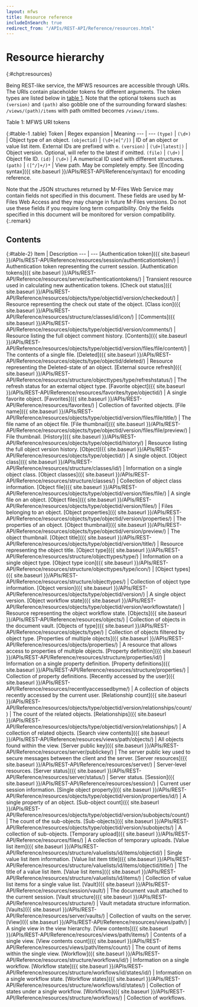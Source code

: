 ```yaml
---
layout: mfws
title: Resource reference
includeInSearch: true
redirect_from: "/APIs/REST-API/Reference/resources.html"
---
```


# Resource hierarchy
{:#chpt:resources}

Being REST-like service, the MFWS resources are accessible through URIs. The URIs contain placeholder tokens for different arguments. The token types are listed below in [table 1](#table-1). Note that the optional tokens such as `(version)` and `(path)` also gobble one of the surrounding forward slashes: `/views/(path)/items` with path omitted becomes `/views/items`.

<div class="caption">
	<span class="caption-label">Table 1:</span>
	MFWS URI tokens
</div>

{:#table-1 .table}
Token | Regex expansion | Meaning
--- | ---
`(type)` | `(\d+)` | Object type of an object.
`(objectid)` | `(\d+|e[^/])` | ID of an object or value list item. External IDs are prefixed with `e`.
`(version)` | `(\d+|latest|)` | Object version. Optional, will refer to the latest if omitted.
`(file)` | `(\d+)` | Object file ID.
`(id)` | `(\d+)` | A numerical ID used with different structures.
`(path)` | `([^/]+/)*` | View path. May be completely empty. See [Encoding syntax]({{ site.baseurl }}/APIs/REST-API/Reference/syntax/) for encoding reference.

Note that the JSON structures returned by M-Files Web Service may contain fields not specified in this document. These fields are used by M-Files Web Access and they may change in future M-Files versions. Do not use these fields if you require long term compatibility. Only the fields specified in this document will be monitored for version compatibility.
{:.remark}

## Contents

{:#table-2}
Item | Description
--- | ---
[Authentication token]({{ site.baseurl }}/APIs/REST-API/Reference/resources/session/authenticationtoken/) | Authentication token representing the current session.
[Authentication tokens]({{ site.baseurl }}/APIs/REST-API/Reference/resources/server/authenticationtokens/) | Transient resource used in calculating new authentication tokens.
[Check out status]({{ site.baseurl }}/APIs/REST-API/Reference/resources/objects/type/objectid/version/checkedout/) | Resource representing the check out state of the object.
[Class icon]({{ site.baseurl }}/APIs/REST-API/Reference/resources/structure/classes/id/icon/) | 
[Comments]({{ site.baseurl }}/APIs/REST-API/Reference/resources/objects/type/objectid/version/comments/) | Resource listing the full object comment history.
[Contents]({{ site.baseurl }}/APIs/REST-API/Reference/resources/objects/type/objectid/version/files/file/content/) | The contents of a single file.
[Deleted]({{ site.baseurl }}/APIs/REST-API/Reference/resources/objects/type/objectid/deleted/) | Resource representing the Deleted-state of an object.
[External source refresh]({{ site.baseurl }}/APIs/REST-API/Reference/resources/structure/objecttypes/type/refreshstatus/) | The refresh status for an external object type.
[Favorite object]({{ site.baseurl }}/APIs/REST-API/Reference/resources/favorites/type/objectid/) | A single favorite object.
[Favorites]({{ site.baseurl }}/APIs/REST-API/Reference/resources/favorites/) | Collection of favorited objects.
[File name]({{ site.baseurl }}/APIs/REST-API/Reference/resources/objects/type/objectid/version/files/file/title/) | The file name of an object file.
[File thumbnail]({{ site.baseurl }}/APIs/REST-API/Reference/resources/objects/type/objectid/version/files/file/preview/) | File thumbnail.
[History]({{ site.baseurl }}/APIs/REST-API/Reference/resources/objects/type/objectid/history/) | Resource listing the full object version history.
[Object]({{ site.baseurl }}/APIs/REST-API/Reference/resources/objects/type/objectid/) | A single object.
[Object class]({{ site.baseurl }}/APIs/REST-API/Reference/resources/structure/classes/id/) | Information on a single object class.
[Object classes]({{ site.baseurl }}/APIs/REST-API/Reference/resources/structure/classes/) | Collection of object class information.
[Object file]({{ site.baseurl }}/APIs/REST-API/Reference/resources/objects/type/objectid/version/files/file/) | A single file on an object.
[Object files]({{ site.baseurl }}/APIs/REST-API/Reference/resources/objects/type/objectid/version/files/) | Files belonging to an object.
[Object properties]({{ site.baseurl }}/APIs/REST-API/Reference/resources/objects/type/objectid/version/properties/) | The properties of an object.
[Object thumbnail]({{ site.baseurl }}/APIs/REST-API/Reference/resources/objects/type/objectid/version/preview/) | The object thumbnail.
[Object title]({{ site.baseurl }}/APIs/REST-API/Reference/resources/objects/type/objectid/version/title/) | Resource representing the object title.
[Object type]({{ site.baseurl }}/APIs/REST-API/Reference/resources/structure/objecttypes/type/) | Information on a single object type.
[Object type icon]({{ site.baseurl }}/APIs/REST-API/Reference/resources/structure/objecttypes/type/icon/) | 
[Object types]({{ site.baseurl }}/APIs/REST-API/Reference/resources/structure/objecttypes/) | Collection of object type information.
[Object version]({{ site.baseurl }}/APIs/REST-API/Reference/resources/objects/type/objectid/version/) | A single object version.
[Object workflow state]({{ site.baseurl }}/APIs/REST-API/Reference/resources/objects/type/objectid/version/workflowstate/) | Resource representing the object workflow state.
[Objects]({{ site.baseurl }}/APIs/REST-API/Reference/resources/objects/) | Collection of objects in the document vault.
[Objects of type]({{ site.baseurl }}/APIs/REST-API/Reference/resources/objects/type/) | Collection of objects filtered by object type.
[Properties of multiple objects]({{ site.baseurl }}/APIs/REST-API/Reference/resources/objects/properties/) | A resource that allows access to properties of multiple objects.
[Property definition]({{ site.baseurl }}/APIs/REST-API/Reference/resources/structure/properties/id/) | Information on a single property definition.
[Property definitions]({{ site.baseurl }}/APIs/REST-API/Reference/resources/structure/properties/) | Collection of property definitions.
[Recently accessed by the user]({{ site.baseurl }}/APIs/REST-API/Reference/resources/recentlyaccessedbyme/) | A collection of objects recently accessed by the current user.
[Relationship count]({{ site.baseurl }}/APIs/REST-API/Reference/resources/objects/type/objectid/version/relationships/count/) | The count of the related objects.
[Relationships]({{ site.baseurl }}/APIs/REST-API/Reference/resources/objects/type/objectid/version/relationships/) | A collection of related objects.
[Search view contents]({{ site.baseurl }}/APIs/REST-API/Reference/resources/views/path/objects/) | All objects found within the view.
[Server public key]({{ site.baseurl }}/APIs/REST-API/Reference/resources/server/publickey/) | The server public key used to secure messages between the client and the server.
[Server resources]({{ site.baseurl }}/APIs/REST-API/Reference/resources/server/) | Server-level resources.
[Server status]({{ site.baseurl }}/APIs/REST-API/Reference/resources/server/status/) | Server status.
[Session]({{ site.baseurl }}/APIs/REST-API/Reference/resources/session/) | Current user session information.
[Single object property]({{ site.baseurl }}/APIs/REST-API/Reference/resources/objects/type/objectid/version/properties/id/) | A single property of an object.
[Sub-object count]({{ site.baseurl }}/APIs/REST-API/Reference/resources/objects/type/objectid/version/subobjects/count/) | The count of the sub-objects.
[Sub-objects]({{ site.baseurl }}/APIs/REST-API/Reference/resources/objects/type/objectid/version/subobjects/) | A collection of sub-objects.
[Temporary upload]({{ site.baseurl }}/APIs/REST-API/Reference/resources/files/) | A collection of temporary uploads.
[Value list item]({{ site.baseurl }}/APIs/REST-API/Reference/resources/structure/valuelists/id/items/objectid/) | Single value list item information.
[Value list item title]({{ site.baseurl }}/APIs/REST-API/Reference/resources/structure/valuelists/id/items/objectid/title/) | The title of a value list item.
[Value list items]({{ site.baseurl }}/APIs/REST-API/Reference/resources/structure/valuelists/id/items/) | Collection of value list items for a single value list.
[Vault]({{ site.baseurl }}/APIs/REST-API/Reference/resources/session/vault/) | The document vault attached to the current session.
[Vault structure]({{ site.baseurl }}/APIs/REST-API/Reference/resources/structure/) | Vault metadata structure information.
[Vaults]({{ site.baseurl }}/APIs/REST-API/Reference/resources/server/vaults/) | Collection of vaults on the server.
[View]({{ site.baseurl }}/APIs/REST-API/Reference/resources/views/path/) | A single view in the view hierarchy.
[View contents]({{ site.baseurl }}/APIs/REST-API/Reference/resources/views/path/items/) | Contents of a single view.
[View contents count]({{ site.baseurl }}/APIs/REST-API/Reference/resources/views/path/items/count/) | The count of items within the single view.
[Workflow]({{ site.baseurl }}/APIs/REST-API/Reference/resources/structure/workflows/id/) | Information on a single workflow.
[Workflow state]({{ site.baseurl }}/APIs/REST-API/Reference/resources/structure/workflows/id/states/id/) | Information on a single workflow state.
[Workflow states]({{ site.baseurl }}/APIs/REST-API/Reference/resources/structure/workflows/id/states/) | Collection of states under a single workflow.
[Workflows]({{ site.baseurl }}/APIs/REST-API/Reference/resources/structure/workflows/) | Collection of workflows.